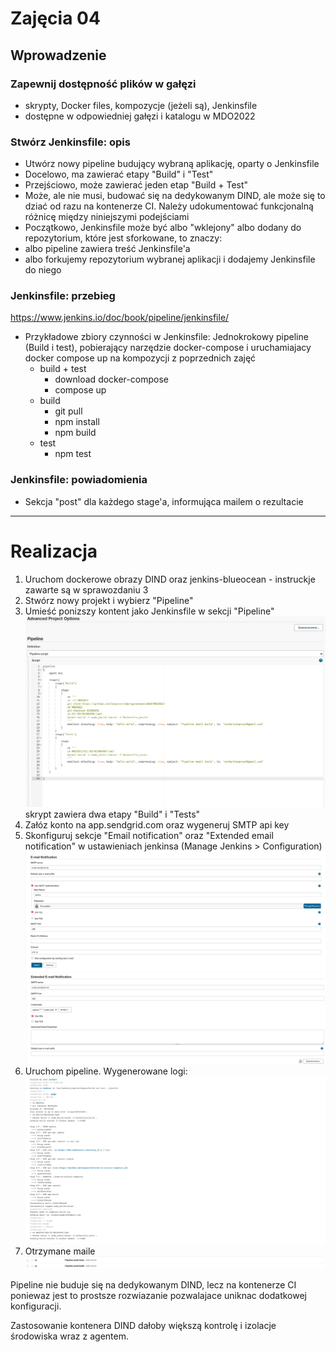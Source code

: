 # Zajęcia 04

## Wprowadzenie

### Zapewnij dostępność plików w gałęzi

- skrypty, Docker files, kompozycje (jeżeli są), Jenkinsfile
- dostępne w odpowiedniej gałęzi i katalogu w MDO2022

### Stwórz Jenkinsfile: opis

- Utwórz nowy pipeline budujący wybraną aplikację, oparty o Jenkinsfile
- Docelowo, ma zawierać etapy "Build" i "Test"
- Przejściowo, może zawierać jeden etap "Build + Test"
- Może, ale nie musi, budować się na dedykowanym DIND, ale może się to dziać od razu na kontenerze CI. Należy udokumentować funkcjonalną różnicę między niniejszymi podejściami
- Początkowo, Jenkinsfile może być albo "wklejony" albo dodany do repozytorium, które jest sforkowane, to znaczy:
- albo pipeline zawiera treść Jenkinsfile'a
- albo forkujemy repozytorium wybranej aplikacji i dodajemy Jenkinsfile do niego

### Jenkinsfile: przebieg

https://www.jenkins.io/doc/book/pipeline/jenkinsfile/

- Przykładowe zbiory czynności w Jenkinsfile:
  Jednokrokowy pipeline (Build i test), pobierający narzędzie docker-compose i uruchamiajacy docker compose up na kompozycji z poprzednich zajęć
  - build + test
    - download docker-compose
    - compose up
  - build
    - git pull
    - npm install
    - npm build
  - test
    - npm test

### Jenkinsfile: powiadomienia

- Sekcja "post" dla każdego stage'a, informująca mailem o rezultacie

---

# Realizacja

1. Uruchom dockerowe obrazy DIND oraz jenkins-blueocean - instruckje zawarte są w sprawozdaniu 3
2. Stwórz nowy projekt i wybierz "Pipeline"
3. Umieść ponizszy kontent jako Jenkinsfile w sekcji "Pipeline"
   ![](./screens/jenkins-pipeline.png)
   skrypt zawiera dwa etapy "Build" i "Tests"
4. Załóz konto na app.sendgrid.com oraz wygeneruj SMTP api key
5. Skonfiguruj sekcje "Email notification" oraz "Extended email notification" w ustawieniach jenkinsa (Manage Jenkins > Configuration)
   ![](./screens/email-notification-config.png)
   ![](./screens/extended-email-notification-config.png)
6. Uruchom pipeline. Wygenerowane logi:
   ![](./screens/success-pipeline-logs.png)
7. Otrzymane maile
   ![](./screens/emails-received.png)

Pipeline nie buduje się na dedykowanym DIND, lecz na kontenerze CI poniewaz jest to prostsze rozwiazanie pozwalajace uniknac dodatkowej konfiguracji.

Zastosowanie kontenera DIND dałoby większą kontrolę i izolacje środowiska wraz z agentem.
